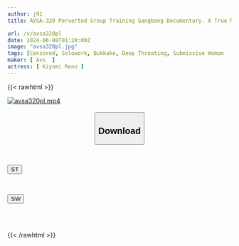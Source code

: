 ```yaml
---
author: j91
title: AVSA-320 Perverted Group Training Gangbang Documentary. A True Masochist Woman Who Can't Hide Her Joy At Being Trained Is Surrounded By Men And Has No Idea What They'll Do To Her. She Fantasizes And Faints. With A Large Number Of Penises In Front Of Her, The Perverted Woman Becomes A Sex Monster With Abnormal Excitement, Letting Out A Roar Of Joy And Transforming Into A Pleasure-only Flesh Toilet! Kiyomi Reno

url: /v/avsa320pl
date: 2024-06-08T01:20:00Z
image: "avsa320pl.jpg"
tags: [Censored, Solowork, Bukkake, Deep Throating, Submissive Woman	]
maker: [ Avs  ]
actress: [ Kiyomi Reno ]
---
```



{{< rawhtml >}}

<div class="video" data-videoid="YVljqGxwB8CvApX">
    <a href="javascript:;">
        <img src="/v/avsa320pl/avsa320pl.jpg" width="WIDTH" height="HEIGHT" alt="avsa320pl.mp4" loading="lazy">
    </a>
</div>

<script type="text/javascript" src="https://j91.asia/asset/on-demand-st.js"></script>

<br>
  <link rel="stylesheet" href="https://j91.asia/asset/bs5.css">
  
  <center>
  <button class="btn btn-primary" type="button" data-bs-toggle="collapse" data-bs-target=".multi-collapse" aria-expanded="false" aria-controls="multiCollapseExample1 multiCollapseExample2"><h2>Download</h2></button></center>
</p>
<div class="row">
  <div class="col">
    <div class="collapse multi-collapse" id="multiCollapseExample1">
      <div class="card card-body">
	      	      <br>
<div class="buttons">  
<p><a href="/v/avsa320pl/st.html" target="_blank"><button class="btn-hover color-3"><i class="fa fa-download"></i> ST</button></a></p></div>
    </div>
  </div>
</div>
  <div class="col">
    <div class="collapse multi-collapse" id="multiCollapseExample2">
      <div class="card card-body">
	      <br>
<div class="buttons">
<p><a href="/v/avsa320pl/sw.html" target="_blank"><button class="btn-hover color-2"><i class="fa fa-download"></i> SW</button></a></p></div>
<br><br>
      </div>
    </div>
  </div>
</div>

{{< /rawhtml >}}